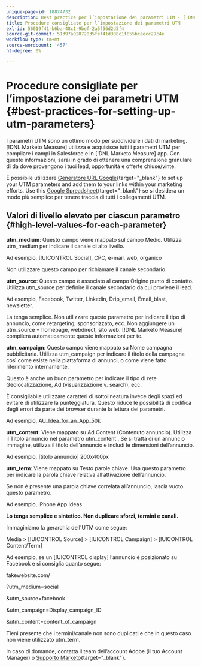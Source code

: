 ```yaml
---
unique-page-id: 18874732
description: Best practice per l’impostazione dei parametri UTM - [!DNL Marketo Measure] - Documentazione del prodotto
title: Procedure consigliate per l’impostazione dei parametri UTM
exl-id: 56019f41-b6ba-48c1-9bef-2a5f56d2d5f4
source-git-commit: 51397a02872035fef41d308c1f855bcaecc29c4e
workflow-type: tm+mt
source-wordcount: '457'
ht-degree: 0%

---
```


# Procedure consigliate per l’impostazione dei parametri UTM {#best-practices-for-setting-up-utm-parameters}

I parametri UTM sono un ottimo modo per suddividere i dati di marketing. [!DNL Marketo Measure] utilizza e acquisisce tutti i parametri UTM per compilare i campi in Salesforce e in [!DNL Marketo Measure] app. Con queste informazioni, sarai in grado di ottenere una comprensione granulare di da dove provengono i tuoi lead, opportunità e offerte chiuse/vinte.

È possibile utilizzare [Generatore URL Google](https://support.google.com/analytics/answer/1033867?hl=en){target="_blank"} to set up your UTM parameters and add them to your links within your marketing efforts. Use this [Google Spreadsheet](https://docs.google.com/spreadsheets/d/1QCIr1WUJQHE68cA4VTks2XE7nxuryaUymCEy_23-Oew/edit#gid=0){target="_blank"} se si desidera un modo più semplice per tenere traccia di tutti i collegamenti UTM.

## Valori di livello elevato per ciascun parametro {#high-level-values-for-each-parameter}

**utm_medium**: Questo campo viene mappato sul campo Medio. Utilizza utm_medium per indicare il canale di alto livello.

Ad esempio, [!UICONTROL Social], CPC, e-mail, web, organico

Non utilizzare questo campo per richiamare il canale secondario.

**utm_source**: Questo campo è associato al campo Origine punto di contatto. Utilizza utm_source per definire il canale secondario da cui proviene il lead.

Ad esempio, Facebook, Twitter, Linkedin, Drip_email, Email_blast, newsletter.

La tenga semplice. Non utilizzare questo parametro per indicare il tipo di annuncio, come retargeting, sponsorizzato, ecc. Non aggiungere un utm_source = homepage, webdirect, sito web. [!DNL Marketo Measure] compilerà automaticamente queste informazioni per te.

**utm_campaign**: Questo campo viene mappato su Nome campagna pubblicitaria. Utilizza utm_campaign per indicare il titolo della campagna così come esiste nella piattaforma di annunci, o come viene fatto riferimento internamente.

Questo è anche un buon parametro per indicare il tipo di rete Geolocalizzazione, Ad (visualizzazione v. search), ecc.

È consigliabile utilizzare caratteri di sottolineatura invece degli spazi ed evitare di utilizzare la punteggiatura. Questo riduce le possibilità di codifica degli errori da parte dei browser durante la lettura dei parametri.

Ad esempio, AU_Idea_for_an_App_50k

**utm_content**: Viene mappato su Ad Content (Contenuto annuncio). Utilizza il Titolo annuncio nel parametro utm_content . Se si tratta di un annuncio immagine, utilizza il titolo dell’annuncio e includi le dimensioni dell’annuncio.

Ad esempio, [titolo annuncio] 200x400px

**utm_term**: Viene mappato su Testo parole chiave. Usa questo parametro per indicare la parola chiave relativa all’attivazione dell’annuncio.

Se non è presente una parola chiave correlata all’annuncio, lascia vuoto questo parametro.

Ad esempio, iPhone App Ideas

**Lo tenga semplice e sintetico. Non duplicare sforzi, termini e canali.**

Immaginiamo la gerarchia dell&#39;UTM come segue:

Media > [!UICONTROL Source] > [!UICONTROL Campaign] > [!UICONTROL Content/Term]

Ad esempio, se un [!UICONTROL display] l’annuncio è posizionato su Facebook e si consiglia quanto segue:

fakewebsite.com/

?utm_medium=social

&amp;utm_source=facebook

&amp;utm_campaign=Display_campaign_ID

&amp;utm_content=content_of_campaign

Tieni presente che i termini/canale non sono duplicati e che in questo caso non viene utilizzato utm_term.

In caso di domande, contatta il team dell’account Adobe (il tuo Account Manager) o [Supporto Marketo](https://nation.marketo.com/t5/support/ct-p/Support){target="_blank"}.
